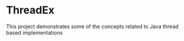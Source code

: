 # ThreadEx
This project demonstrates some of the concepts related to Java thread based implementations
